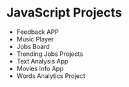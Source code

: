 # JavaScript Projects

-  Feedback APP
-  Music Player
-  Jobs Board
-  Trending Jobs Projects
-  Text Analysis App
-  Movies Info App
-  Words Analytics Project 
